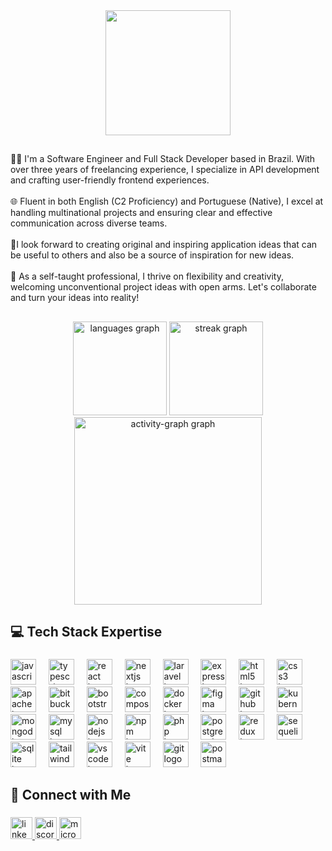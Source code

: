 <div align="center">
  <img height="200" src="![hero_github](https://github.com/user-attachments/assets/b323d650-0bcf-445a-8da1-c96c412ef901)"  
/>
</div>

###

<h2 align="left"></h2>

###

<p align="left">👨‍💻 I'm a Software Engineer and Full Stack Developer based in Brazil. With over three years of freelancing experience, I specialize in API development and crafting user-friendly frontend experiences.<br><br>🌐 Fluent in both English (C2 Proficiency) and Portuguese (Native), I excel at handling multinational projects and ensuring clear and effective communication across diverse teams.<br><br>🌟I look forward to creating original and inspiring application ideas that can be useful to others and also be a source of inspiration for new ideas.<br><br>🎨 As a self-taught professional, I thrive on flexibility and creativity, welcoming unconventional project ideas with open arms. Let's collaborate and turn your ideas into reality!</p>

###

<h2 align="left"></h2>

###

<div align="center">
  <img src="https://github-readme-stats.vercel.app/api/top-langs?username=Mr-Feltrin&locale=en&hide_title=false&layout=compact&card_width=320&langs_count=5&theme=radical&hide_border=false&order=2" height="150" alt="languages graph"  />
  <img src="https://streak-stats.demolab.com?user=Mr-Feltrin&locale=en&mode=weekly&theme=radical&hide_border=false&border_radius=5&order=3" height="150" alt="streak graph"  />
  <img src="https://github-readme-activity-graph.vercel.app/graph?username=Mr-Feltrin&radius=16&theme=redical&area=true&order=5&hide_border=false&hide_title=false" height="300" alt="activity-graph graph"  />
</div>

###

<p align="left"></p>

###

<h2 align="left">💻 Tech Stack Expertise</h2>

###

<div align="left">
  <img src="https://cdn.jsdelivr.net/gh/devicons/devicon/icons/javascript/javascript-original.svg" height="41" alt="javascript logo"  />
  <img width="12" />
  <img src="https://cdn.jsdelivr.net/gh/devicons/devicon/icons/typescript/typescript-original.svg" height="41" alt="typescript logo"  />
  <img width="12" />
  <img src="https://skillicons.dev/icons?i=react" height="41" alt="react logo"  />
  <img width="12" />
  <img src="https://skillicons.dev/icons?i=nextjs" height="41" alt="nextjs logo"  />
  <img width="12" />
  <img src="https://skillicons.dev/icons?i=laravel" height="41" alt="laravel logo"  />
  <img width="12" />
  <img src="https://skillicons.dev/icons?i=express" height="41" alt="express logo"  />
  <img width="12" />
  <img src="https://cdn.jsdelivr.net/gh/devicons/devicon/icons/html5/html5-original.svg" height="41" alt="html5 logo"  />
  <img width="12" />
  <img src="https://cdn.jsdelivr.net/gh/devicons/devicon/icons/css3/css3-original.svg" height="41" alt="css3 logo"  />
  <img width="12" />
  <img src="https://cdn.jsdelivr.net/gh/devicons/devicon/icons/apache/apache-original.svg" height="41" alt="apache logo"  />
  <img width="12" />
  <img src="https://cdn.simpleicons.org/bitbucket/0052CC" height="41" alt="bitbucket logo"  />
  <img width="12" />
  <img src="https://skillicons.dev/icons?i=bootstrap" height="41" alt="bootstrap logo"  />
  <img width="12" />
  <img src="https://cdn.jsdelivr.net/gh/devicons/devicon/icons/composer/composer-original.svg" height="41" alt="composer logo"  />
  <img width="12" />
  <img src="https://skillicons.dev/icons?i=docker" height="41" alt="docker logo"  />
  <img width="12" />
  <img src="https://skillicons.dev/icons?i=figma" height="41" alt="figma logo"  />
  <img width="12" />
  <img src="https://skillicons.dev/icons?i=github" height="41" alt="github logo"  />
  <img width="12" />
  <img src="https://skillicons.dev/icons?i=kubernetes" height="41" alt="kubernetes logo"  />
  <img width="12" />
  <img src="https://skillicons.dev/icons?i=mongodb" height="41" alt="mongodb logo"  />
  <img width="12" />
  <img src="https://skillicons.dev/icons?i=mysql" height="41" alt="mysql logo"  />
  <img width="12" />
  <img src="https://skillicons.dev/icons?i=nodejs" height="41" alt="nodejs logo"  />
  <img width="12" />
  <img src="https://cdn.simpleicons.org/npm/CB3837" height="41" alt="npm logo"  />
  <img width="12" />
  <img src="https://skillicons.dev/icons?i=php" height="41" alt="php logo"  />
  <img width="12" />
  <img src="https://skillicons.dev/icons?i=postgres" height="41" alt="postgresql logo"  />
  <img width="12" />
  <img src="https://skillicons.dev/icons?i=redux" height="41" alt="redux logo"  />
  <img width="12" />
  <img src="https://skillicons.dev/icons?i=sequelize" height="41" alt="sequelize logo"  />
  <img width="12" />
  <img src="https://cdn.simpleicons.org/sqlite/003B57" height="41" alt="sqlite logo"  />
  <img width="12" />
  <img src="https://skillicons.dev/icons?i=tailwind" height="41" alt="tailwindcss logo"  />
  <img width="12" />
  <img src="https://skillicons.dev/icons?i=vscode" height="41" alt="vscode logo"  />
  <img width="12" />
  <img src="https://skillicons.dev/icons?i=vite" height="41" alt="vite logo"  />
  <img width="12" />
  <img src="https://skillicons.dev/icons?i=git" height="41" alt="git logo"  />
  <img width="12" />
  <img src="https://skillicons.dev/icons?i=postman" height="41" alt="postman logo"  />
</div>

###

<p align="left"></p>

###

<h2 align="left">🔗 Connect with Me</h2>

###

<div align="left">
  <a href="https://www.linkedin.com/in/rafael-feltrin/" target="_blank">
    <img src="https://img.shields.io/static/v1?message=LinkedIn&logo=linkedin&label=&color=0077B5&logoColor=white&labelColor=&style=for-the-badge" height="35" alt="linkedin logo"  />
  </a>
  <a href="https://discordapp.com/users/325271486359142411" target="_blank">
    <img src="https://img.shields.io/static/v1?message=Discord&logo=discord&label=&color=7289DA&logoColor=white&labelColor=&style=for-the-badge" height="35" alt="discord logo"  />
  </a>
  <a href="mailto:rasouza1@hotmail.com" target="_blank">
    <img src="https://img.shields.io/static/v1?message=Outlook&logo=microsoft-outlook&label=&color=0078D4&logoColor=white&labelColor=&style=for-the-badge" height="35" alt="microsoft-outlook logo"  />
  </a>
</div>

###
